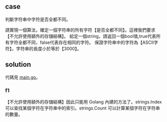 ## case

判斷字符串中字符是否全都不同。

請實現一個算法，確定一個字符串的所有字符【是否全都不同】。這裡我們要求【不允許使用額外的存儲結構】。 給定一個string，請返回一個bool值,true代表所有字符全都不同，false代表存在相同的字符。 保證字符串中的字符為【ASCII字符】。字符串的長度小於等於【3000】。

## solution

代碼見 [main.go](main.go)。

### f1

【不允許使用額外的存儲結構】因此只能用 Golang 內建的方法了。strings.Index 可以查找某個字符在字符串中的索引。strings.Count 可以計算某個字符在字符串的數量。